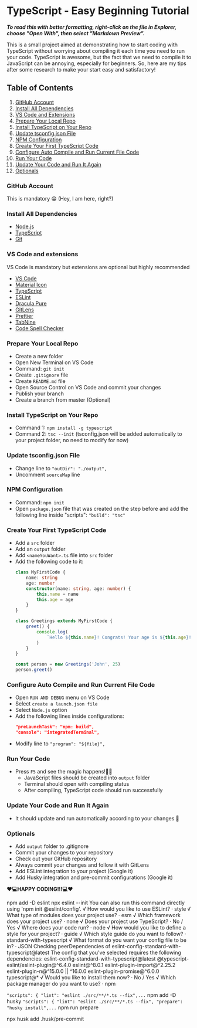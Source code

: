 # TypeScript - Easy Beginning Tutorial

**_To read this with better formatting, right-click on the file in Explorer, choose "Open With", then select "Markdown Preview"._**

This is a small project aimed at demonstrating how to start coding with TypeScript without worrying about compiling it each time you need to run your code. TypeScript is awesome, but the fact that we need to compile it to JavaScript can be annoying, especially for beginners. So, here are my tips after some research to make your start easy and satisfactory!

## Table of Contents

1. [GitHub Account](#github-account)
2. [Install All Dependencies](#install-all-dependencies)
3. [VS Code and Extensions](#vs-code-and-extensions)
4. [Prepare Your Local Repo](#prepare-your-local-repo)
5. [Install TypeScript on Your Repo](#install-typescript-on-your-repo)
6. [Update tsconfig.json File](#update-tsconfigjson-file)
7. [NPM Configuration](#npm-configuration)
8. [Create Your First TypeScript Code](#create-your-first-typescript-code)
9. [Configure Auto Compile and Run Current File Code](#configure-auto-compile-and-run-current-file-code)
10. [Run Your Code](#run-your-code)
11. [Update Your Code and Run It Again](#update-your-code-and-run-it-again)
12. [Optionals](#optionals)

### GitHub Account

This is mandatory 😁 (Hey, I am here, right?)

### Install All Dependencies

-   [Node.js](https://nodejs.org/en/download/current)
-   [TypeScript](https://www.typescriptlang.org/download)
-   [Git](https://git-scm.com/downloads)

### VS Code and extensions

VS Code is mandatory but extensions are optional but highly recommended

-   [VS Code](https://code.visualstudio.com/)
-   [Material Icon](https://marketplace.visualstudio.com/items?itemName=PKief.material-icon-theme)
-   [TypeScript](https://marketplace.visualstudio.com/items?itemName=ms-vscode.vscode-typescript-next)
-   [ESLint](https://marketplace.visualstudio.com/items?itemName=dbaeumer.vscode-eslint)
-   [Dracula Pure](https://marketplace.visualstudio.com/items?itemName=blackblackcat.dracula-pure)
-   [GitLens](https://marketplace.visualstudio.com/items?itemName=eamodio.gitlens)
-   [Prettier](https://marketplace.visualstudio.com/items?itemName=esbenp.prettier-vscode)
-   [TabNine](https://marketplace.visualstudio.com/items?itemName=TabNine.tabnine-vscode)
-   [Code Spell Checker](https://marketplace.visualstudio.com/items?itemName=streetsidesoftware.code-spell-checker)

### Prepare Your Local Repo

-   Create a new folder
-   Open New Terminal on VS Code
-   Command: `git init`
-   Create `.gitignore` file
-   Create `README.md` file
-   Open Source Control on VS Code and commit your changes
-   Publish your branch
-   Create a branch from master (Optional)

### Install TypeScript on Your Repo

-   Command 1: `npm install -g typescript`
-   Command 2: `tsc --init` (tsconfig.json will be added automatically to your project folder, no need to modify for now)

### Update tsconfig.json File

-   Change line to `"outDir": "./output",`
-   Uncomment `sourceMap` line

### NPM Configuration

-   Command: `npm init`
-   Open `package.json` file that was created on the step before and add the following line inside "scripts": `"build": "tsc"`

### Create Your First TypeScript Code

-   Add a `src` folder
-   Add an `output` folder
-   Add `<nameYouWant>.ts` file into `src` folder
-   Add the following code to it:
    ```typescript
    class MyFirstCode {
        name: string
        age: number
        constructor(name: string, age: number) {
            this.name = name
            this.age = age
        }
    }

    class Greetings extends MyFirstCode {
        greet() {
            console.log(
                `Hello ${this.name}! Congrats! Your age is ${this.age}!`
            )
        }
    }

    const person = new Greetings('John', 25)
    person.greet()
    ```

### Configure Auto Compile and Run Current File Code

-   Open `RUN AND DEBUG` menu on VS Code
-   Select `create a launch.json file`
-   Select `Node.js` option
-   Add the following lines inside configurations:
    ```json
    "preLaunchTask": "npm: build",
    "console": "integratedTerminal",
    ```
-   Modify line to `"program": "${file}",`

### Run Your Code

-   Press `F5` and see the magic happens!🧙‍♂️
    -   JavaScript files should be created into `output` folder
    -   Terminal should open with compiling status
    -   After compiling, TypeScript code should run successfully

### Update Your Code and Run It Again

-   It should update and run automatically according to your changes 🤖

### Optionals

-   Add `output` folder to .gitignore
-   Commit your changes to your repository
-   Check out your GitHub repository
-   Always commit your changes and follow it with GitLens
-   Add ESLint integration to your project (Google it)
-   Add Husky integration and pre-commit configurations (Google it)

**❤️💻HAPPY CODING!!!💻❤️**

npm add -D eslint
npx eslint --init
You can also run this command directly using 'npm init @eslint/config'.
√ How would you like to use ESLint? · style
√ What type of modules does your project use? · esm
√ Which framework does your project use? · none
√ Does your project use TypeScript? · No / Yes
√ Where does your code run? · node
√ How would you like to define a style for your project? · guide
√ Which style guide do you want to follow? · standard-with-typescript
√ What format do you want your config file to be in? · JSON
Checking peerDependencies of eslint-config-standard-with-typescript@latest
The config that you've selected requires the following dependencies:
eslint-config-standard-with-typescript@latest @typescript-eslint/eslint-plugin@^6.4.0 eslint@^8.0.1 eslint-plugin-import@^2.25.2 eslint-plugin-n@^15.0.0 || ^16.0.0 eslint-plugin-promise@^6.0.0 typescript@\*
√ Would you like to install them now? · No / Yes
√ Which package manager do you want to use? · npm

`"scripts": {
        "lint": "eslint ./src/**/*.ts --fix",...`
npm add -D husky
`"scripts": {
        "lint": "eslint ./src/**/*.ts --fix",
        "prepare": "husky install",...`
npm run prepare

npx husk add .husk/pre-commit